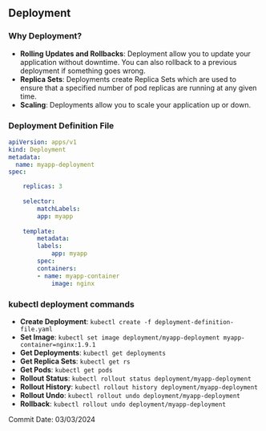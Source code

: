 ## Deployment

### Why Deployment?

- **Rolling Updates and Rollbacks**: Deployment allow you to update your application without downtime. You can also rollback to a previous deployment if something goes wrong.
- **Replica Sets**: Deployments create Replica Sets which are used to ensure that a specified number of pod replicas are running at any given time.
- **Scaling**: Deployments allow you to scale your application up or down.

### Deployment Definition File

```yaml
apiVersion: apps/v1
kind: Deployment
metadata:
  name: myapp-deployment
spec:

    replicas: 3
    
    selector:
        matchLabels:
        app: myapp
    
    template:
        metadata:
        labels:
            app: myapp
        spec:
        containers:
        - name: myapp-container
            image: nginx
```

### kubectl deployment commands

- **Create Deployment**: `kubectl create -f deployment-definition-file.yaml`
- **Set Image**: `kubectl set image deployment/myapp-deployment myapp-container=nginx:1.9.1`
- **Get Deployments**: `kubectl get deployments`
- **Get Replica Sets**: `kubectl get rs`
- **Get Pods**: `kubectl get pods`
- **Rollout Status**: `kubectl rollout status deployment/myapp-deployment`
- **Rollout History**: `kubectl rollout history deployment/myapp-deployment`
- **Rollout Undo**: `kubectl rollout undo deployment/myapp-deployment`
- **Rollback**: `kubectl rollout undo deployment/myapp-deployment`

Commit Date: 03/03/2024